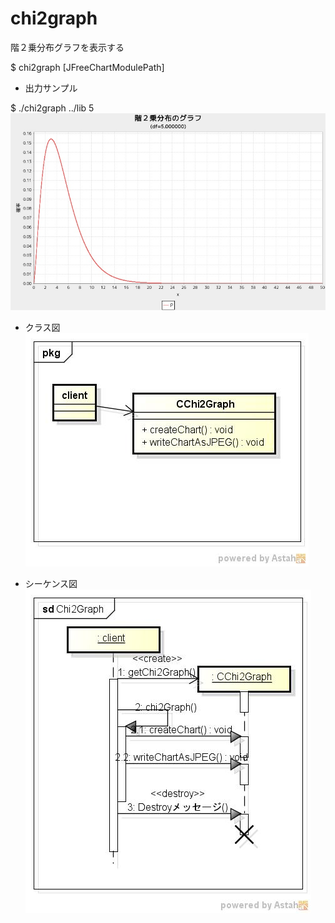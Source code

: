 chi2graph
=========
階２乗分布グラフを表示する

$ chi2graph [JFreeChartModulePath] <df>

* 出力サンプル  

$ ./chi2graph ../lib 	5  
![chi2graph](images/chi2Graph.jpg)

* クラス図  
![chi2graph](images/pkgChi2Graph.jpg)

* シーケンス図  
![chi2graph](images/sdChi2Graph.jpg)
